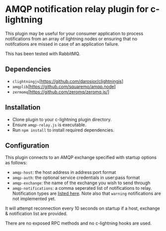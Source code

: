 # AMQP notification relay plugin for c-lightning
This plugin may be useful for your consumer application to process notifications from an array
of lightning nodes or ensuring that no notifcations are missed in case of an application failure.

This has been tested with RabbitMQ.

## Dependencies
 - `clightningjs`[https://github.com/darosior/clightningjs]
 - `amqplib`[https://github.com/squaremo/amqp.node]
 - `zermomq`[https://github.com/zeromq/zeromq.js/]

## Installation
 - Clone plugin to your c-lightning plugin directory.
 - Ensure `amqp-relay.js` is executable.
 - Run `npm install` to install required dependencies.

## Configuration
This plugin connects to an AMQP exchange specified with startup options as follows:

 - `amqp-host`: the host address in address:port format
 - `amqp-auth`: the optional service credentials in user:pass format
 - `amqp-exchange`: the name of the exchange you wish to send through
 - `amqp-notifications`: a comma seperated list of notifications to relay. Notification types are [listed here](https://lightning.readthedocs.io/PLUGINS.html#notification-types). Note also that `warning` notifications are not implemented yet.

It will attempt reconnection every 10 seconds on startup if a host, exchange & notification list are provided.

There are no exposed RPC methods and no c-lightning hooks are used.
